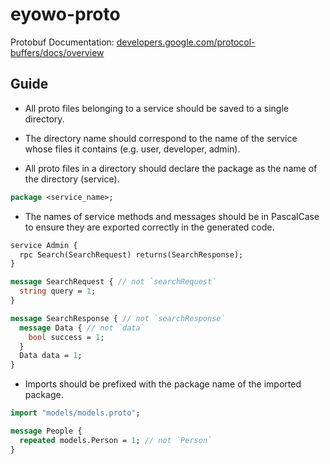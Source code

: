 # eyowo-proto

Protobuf Documentation: [developers.google.com/protocol-buffers/docs/overview](https://developers.google.com/protocol-buffers/docs/overview)

## Guide

- All proto files belonging to a service should be saved to a single directory.

- The directory name should correspond to the name of the service whose files it contains (e.g. user, developer, admin).

- All proto files in a directory should declare the package as the name of the directory (service).

```proto
package <service_name>;
```

- The names of service methods and messages should be in PascalCase to ensure they are exported correctly in the generated code.

```proto
service Admin {
  rpc Search(SearchRequest) returns(SearchResponse);
}

message SearchRequest { // not `searchRequest`
  string query = 1;
}

message SearchResponse { // not `searchResponse`
  message Data { // not `data`
    bool success = 1;
  }
  Data data = 1;
}
```

- Imports should be prefixed with the package name of the imported package.

```proto
import "models/models.proto";

message People {
  repeated models.Person = 1; // not `Person`
}
```
